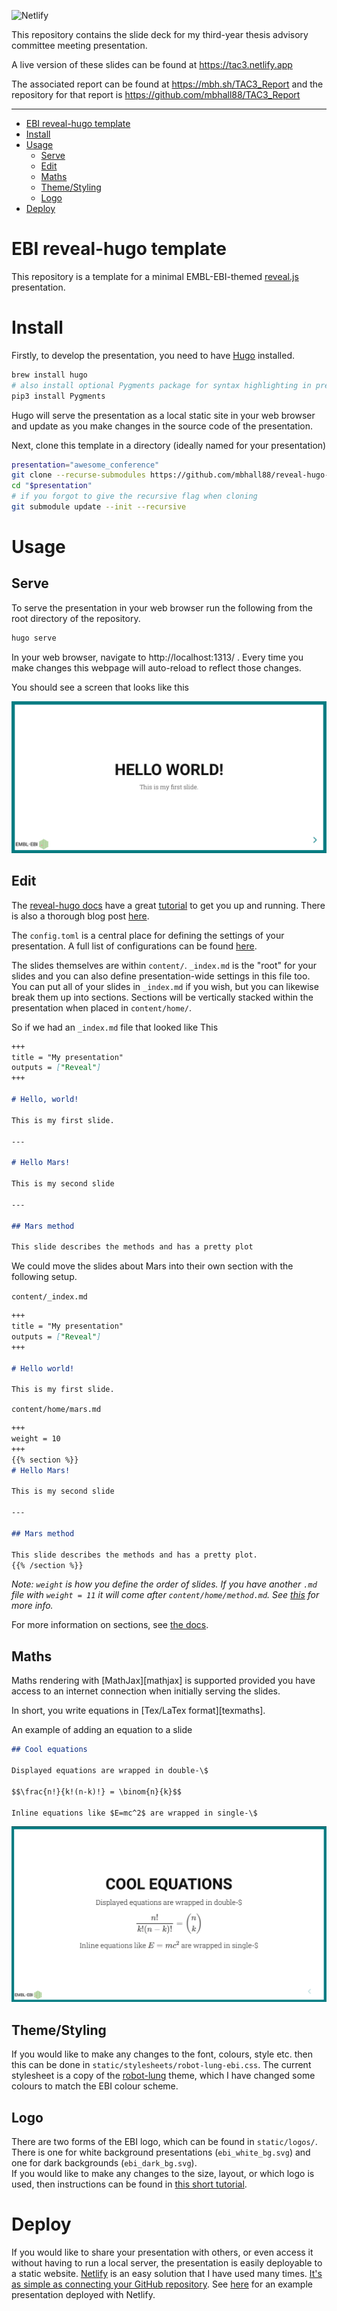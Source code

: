 ![Netlify](https://img.shields.io/netlify/6bd326bb-b415-4130-b38d-c2d09f5528b9)

This repository contains the slide deck for my third-year thesis advisory committee meeting presentation.

A live version of these slides can be found at <https://tac3.netlify.app>

The associated report can be found at <https://mbh.sh/TAC3_Report> and the repository for that report is <https://github.com/mbhall88/TAC3_Report>

---

<!-- START doctoc generated TOC please keep comment here to allow auto update -->
<!-- DON'T EDIT THIS SECTION, INSTEAD RE-RUN doctoc TO UPDATE -->

- [EBI reveal-hugo template](#ebi-reveal-hugo-template)
- [Install](#install)
- [Usage](#usage)
  - [Serve](#serve)
  - [Edit](#edit)
  - [Maths](#maths)
  - [Theme/Styling](#themestyling)
  - [Logo](#logo)
- [Deploy](#deploy)

<!-- END doctoc generated TOC please keep comment here to allow auto update -->

# EBI reveal-hugo template

This repository is a template for a minimal EMBL-EBI-themed [reveal.js][revealjs] presentation.  

# Install

Firstly, to develop the presentation, you need to have [Hugo][hugo] installed.

```sh
brew install hugo
# also install optional Pygments package for syntax highlighting in presentation
pip3 install Pygments
```

Hugo will serve the presentation as a local static site in your web browser and update as
you make changes in the source code of the presentation.

Next, clone this template in a directory (ideally named for your presentation)

```sh
presentation="awesome_conference"
git clone --recurse-submodules https://github.com/mbhall88/reveal-hugo-ebi "$presentation"
cd "$presentation"
# if you forgot to give the recursive flag when cloning
git submodule update --init --recursive
```

# Usage

## Serve

To serve the presentation in your web browser run the following from the root directory
of the repository.

```sh
hugo serve
```

In your web browser, navigate to http://localhost:1313/ . Every time you make changes
this webpage will auto-reload to reflect those changes.

You should see a screen that looks like this

![Template screenshot](static/images/screenshot.png?raw=true)


## Edit

The [reveal-hugo docs][reveal-hugo] have a great [tutorial][reveal-hugo-tut] to get you
up and running. There is also a thorough blog post [here][forestry-blog].

The `config.toml` is a central place for defining the settings of your presentation.
A full list of configurations can be found [here][config].

The slides themselves are within `content/`. `_index.md` is the "root" for your slides
and you can also define presentation-wide settings in this file too. You can put all of
your slides in `_index.md` if you wish, but you can likewise break them up into sections.
Sections will be vertically stacked within the presentation when placed in `content/home/`.

So if we had an `_index.md` file that looked like This

```md
+++
title = "My presentation"
outputs = ["Reveal"]
+++

# Hello, world!

This is my first slide.

---

# Hello Mars!

This is my second slide

---

## Mars method

This slide describes the methods and has a pretty plot
```

We could move the slides about Mars into their own section with the following setup.

`content/_index.md`
```md
+++
title = "My presentation"
outputs = ["Reveal"]
+++

# Hello world!

This is my first slide.
```

`content/home/mars.md`
```md
+++
weight = 10
+++
{{% section %}}
# Hello Mars!

This is my second slide

---

## Mars method

This slide describes the methods and has a pretty plot.
{{% /section %}}
```

*Note: `weight` is how you define the order of slides. If you have another `.md` file
with `weight = 11` it will come after `content/home/method.md`. See [this][weight] for more info.*

For more information on sections, see [the docs][sections].

## Maths

Maths rendering with [MathJax][mathjax] is supported provided you have access to an internet connection when initially serving the slides.

In short, you write equations in [Tex/LaTex format][texmaths].

An example of adding an equation to a slide

```md
## Cool equations

Displayed equations are wrapped in double-\$

$$\frac{n!}{k!(n-k)!} = \binom{n}{k}$$  

Inline equations like $E=mc^2$ are wrapped in single-\$

```

![Equation slide](static/images/maths.png?raw=true)


## Theme/Styling

If you would like to make any changes to the font, colours, style etc. then this can be
done in `static/stylesheets/robot-lung-ebi.css`. The current stylesheet is a copy of
the [robot-lung][robot-lung] theme, which I have changed some colours to match the EBI
colour scheme.

## Logo

There are two forms of the EBI logo, which can be found in `static/logos/`. There is one
for white background presentations (`ebi_white_bg.svg`) and one for dark backgrounds
(`ebi_dark_bg.svg`).  
If you would like to make any changes to the size, layout, or which logo is used, then
instructions can be found in [this short tutorial][reveal-hugo-logo].


# Deploy

If you would like to share your presentation with others, or even access it without having to run a local server, the presentation is easily deployable to a static website. [Netlify][netlify] is an easy solution that I have used many times. [It's as simple as connecting your GitHub repository][netlify-docs]. See [here][example] for an example presentation deployed with Netlify.



[revealjs]: https://revealjs.com/
[hugo]: https://gohugo.io/
[reveal-hugo-tut]: https://github.com/dzello/reveal-hugo#tutorial
[reveal-hugo]: https://github.com/dzello/reveal-hugo
[forestry-blog]: https://forestry.io/blog/harness-the-power-of-static-to-create-presentations/
[config]: https://github.com/dzello/reveal-hugo#configuration
[weight]: https://forestry.io/blog/harness-the-power-of-static-to-create-presentations/#additional-markdown-files
[robot-lung]: https://revealjs-themes.dzello.com/robot-lung.html#/
[reveal-hugo-logo]: https://reveal-hugo.dzello.com/logo-example/#/
[sections]: https://github.com/dzello/reveal-hugo#root-vs-section-presentations
[netlify]: https://www.netlify.com/
[netlify-docs]: https://docs.netlify.com/configure-builds/get-started/
[example]: https://tac2.netlify.app/#/

